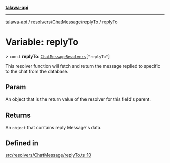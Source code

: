 [**talawa-api**](../../../../README.md)

***

[talawa-api](../../../../modules.md) / [resolvers/ChatMessage/replyTo](../README.md) / replyTo

# Variable: replyTo

\> `const` **replyTo**: [`ChatMessageResolvers`](../../../../types/generatedGraphQLTypes/type-aliases/ChatMessageResolvers.md)\[`"replyTo"`\]

This resolver function will fetch and return the message replied to specific to the chat from the database.

## Param

An object that is the return value of the resolver for this field's parent.

## Returns

An `object` that contains reply Message's data.

## Defined in

[src/resolvers/ChatMessage/replyTo.ts:10](https://github.com/PalisadoesFoundation/talawa-api/blob/3a5276aff43f5de4f7fab3ec9683a420dcdc7a06/src/resolvers/ChatMessage/replyTo.ts#L10)
